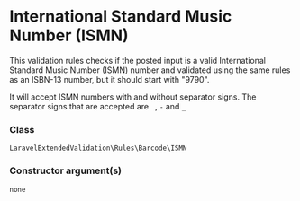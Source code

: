 # International Standard Music Number (ISMN)
This validation rules checks if the posted input is a valid International Standard Music Number (ISMN) number and validated
using the same rules as an ISBN-13 number, but it should start with "9790".

It will accept ISMN numbers with and without separator signs. The separator signs that are accepted are
` `, `-` and `_`

### Class
`LaravelExtendedValidation\Rules\Barcode\ISMN`

### Constructor argument(s)

```php
none
```